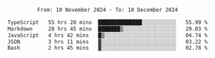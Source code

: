 <div align="center">
<p style="text-align: center;">
<!--START_SECTION:waka-->

```txt
From: 10 November 2024 - To: 10 December 2024

TypeScript   55 hrs 28 mins  ██████████████░░░░░░░░░░░   55.99 %
Markdown     28 hrs 45 mins  ███████▒░░░░░░░░░░░░░░░░░   29.03 %
JavaScript   4 hrs 42 mins   █▒░░░░░░░░░░░░░░░░░░░░░░░   04.74 %
JSON         3 hrs 11 mins   ▓░░░░░░░░░░░░░░░░░░░░░░░░   03.22 %
Bash         2 hrs 45 mins   ▓░░░░░░░░░░░░░░░░░░░░░░░░   02.78 %
```

<!--END_SECTION:waka-->
</p>
</div>
